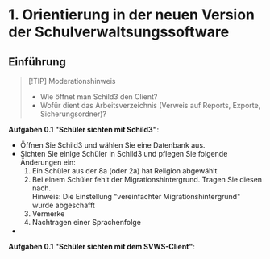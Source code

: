 # 1. Orientierung in der neuen Version der Schulverwaltsungssoftware

## Einführung

> [!TIP] Moderationshinweis
> * Wie öffnet man Schild3 den Client?
> * Wofür dient das Arbeitsverzeichnis (Verweis auf Reports, Exporte, Sicherungsordner)?


**Aufgaben 0.1 "Schüler sichten mit Schild3"**:
+ Öffnen Sie Schild3 und wählen Sie eine Datenbank aus.
+ Sichten Sie einige Schüler in Schild3 und pflegen Sie folgende Änderungen ein:
    1. Ein Schüler aus der 8a (oder 2a) hat Religion abgewählt 
    2. Bei einem Schüler fehlt der Migrationshintergrund. Tragen Sie diesen nach.   
       Hinweis: Die Einstellung "vereinfachter Migrationshintergrund" wurde abgeschafft
    3. Vermerke
    4. Nachtragen einer Sprachenfolge  
+ 

**Aufgaben 0.1 "Schüler sichten mit dem SVWS-Client"**: